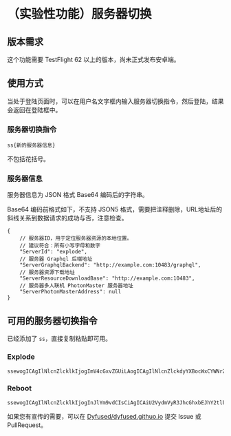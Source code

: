 # （实验性功能）服务器切换

## 版本需求

这个功能需要 TestFlight 62 以上的版本，尚未正式发布安卓端。

## 使用方式

当处于登陆页面时，可以在用户名文字框内输入服务器切换指令，然后登陆，结果会返回在登陆框中。

### 服务器切换指令

```
ss{新的服务器信息}
```

不包括花括号。

### 服务器信息

服务器信息为 JSON 格式 Base64 编码后的字符串。

Base64 编码前格式如下，不支持 JSON5 格式，需要把注释删除，URL地址后的斜线关系到数据请求的成功与否，注意检查。

```json5
{
    // 服务器ID，用于定位服务器资源的本地位置。
    // 建议符合：所有小写字母和数字
    "ServerId": "explode",
    // 服务器 Graphql 后端地址
    "ServerGraphqlBackend": "http://example.com:10483/graphql",
    // 服务器资源下载地址
    "ServerResourceDownloadBase": "http://example.com:10483",
    // 服务器多人联机 PhotonMaster 服务器地址
    "ServerPhotonMasterAddress": null
}
```

## 可用的服务器切换指令

已经添加了 `ss`，直接复制粘贴即可用。

### Explode

```
ssewogICAgIlNlcnZlcklkIjogImV4cGxvZGUiLAogICAgIlNlcnZlckdyYXBocWxCYWNrZW5kIjogImh0dHA6Ly80My4xNDIuMTczLjYzOjEwNDgzL2dyYXBocWwiLAogICAgIlNlcnZlclJlc291cmNlRG93bmxvYWRCYXNlIjogImh0dHA6Ly80My4xNDIuMTczLjYzOjEwNDgzIiwKICAgICJTZXJ2ZXJQaG90b25NYXN0ZXJBZGRyZXNzIjogIjQzLjE0Mi4xNzMuNjM6NDUzMCIKfQ==
```

### Reboot

```
ssewogICAgIlNlcnZlcklkIjogInJlYm9vdCIsCiAgICAiU2VydmVyR3JhcGhxbEJhY2tlbmQiOiAiaHR0cDovLzEyNC4yMjIuMTMzLjY2OjIwNDQzL2dyYXBocWwiLAogICAgIlNlcnZlclJlc291cmNlRG93bmxvYWRCYXNlIjogImh0dHA6Ly8xMjQuMjIyLjEzMy42NjoyMDQ0MiIsCiAgICAiU2VydmVyUGhvdG9uTWFzdGVyQWRkcmVzcyI6IG51bGwKfQ==
```

如果您有宣传的需要，可以在 [Dyfused/dyfused.githuo.io](https://github.com/Dyfused/dyfused.github.io) 提交 Issue 或 PullRequest。